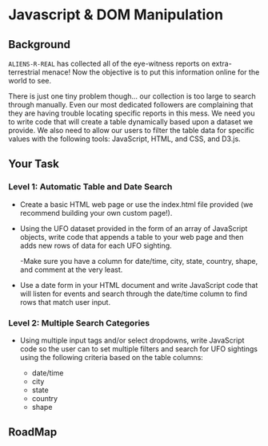 # Javascript & DOM Manipulation
<h2>Background</h2>

  <code>ALIENS-R-REAL</code> has collected all of the eye-witness reports on extra-terrestrial menace! Now the objective is to put this information online for the world to see.
  
  There is just one tiny problem though... our collection is too large to search through manually. Even our most dedicated followers are complaining that they are having trouble locating specific reports in this mess.
We need you to write code that will create a table dynamically based upon a dataset we provide. We also need to allow our users to filter the table data for specific values with the following tools: JavaScript, HTML, and CSS, and D3.js. 

<h2>Your Task</h2>

<h3>Level 1: Automatic Table and Date Search</h3>

 * Create a basic HTML web page or use the index.html file provided (we recommend building your own custom page!).

 * Using the UFO dataset provided in the form of an array of JavaScript objects, write code that appends a table to your web page and then adds new rows of data for each UFO sighting.

      -Make sure you have a column for date/time, city, state, country, shape, and comment at the very least.

* Use a date form in your HTML document and write JavaScript code that will listen for events and search through the date/time column to find rows that match user input.

<h3>Level 2: Multiple Search Categories</h3>

  * Using multiple input tags and/or select dropdowns, write JavaScript code so the user can to set multiple filters and search for UFO sightings using the following criteria based on the table columns:

    - date/time
    - city
    - state
    - country
    - shape


<h2>RoadMap</h2>









  
   
